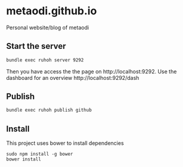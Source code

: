metaodi.github.io
=================

Personal website/blog of metaodi

## Start the server

```bash
bundle exec ruhoh server 9292
```

Then you have access the the page on http://localhost:9292.
Use the dashboard for an overview http://localhost:9292/dash

## Publish

```bash
bundle exec ruhoh publish github
```


## Install

This project uses bower to install dependencies

```
sudo npm install -g bower
bower install
```
